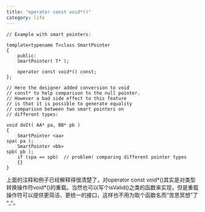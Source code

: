 ```yaml
---
title: "operator const void*()"
category: life
---
```


```
// Example with smart pointers:
     
template<typename T>class SmartPointer
{
    public:
    SmartPointer( T* );

    operator const void*() const;
};

// Here the designer added conversion to void
// const* to help comparison to the null pointer.
// However a bad side effect to this feature
// is that it is possible to generate equality
// comparison between two smart pointers on
// different types:

void doIt( AA* pa, BB* pb )
{
    SmartPointer <aa> 
spa( pa );
    SmartPointer <bb> 
spb( pb );
    if (spa == spb)  // problem! comparing different pointer types
    {}
} 
```

上面的注释和例子已经解释得很清楚了，对operator const void*()其实是对类型转换操作符void*()的重载。当然也可以写个isValid()之类的函数来实现，但是重载操作符可以提供更简洁、更统一的接口，这样也不用为取个函数名而“苦思冥想”了 ^_^。

